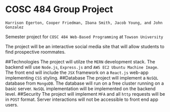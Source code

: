 # COSC 484 Group Project
```
Harrison Egerton, Cooper Friedman, Ibana Smith, Jacob Young, and John Gonzalez
```
Semester project for `COSC 484 Web-Based Programming` at `Towson University`

The project will be an interactive social media site that will 
allow students to find prospective roommates.

##Technologies
The project will utilze the `MERN` development stack. The backend will use `Node.js`, `Express.js` and 
`AWS EC2 Ubuntu Machine Image`. The front end will include the `JSX` framework on a `React.js` web-app implementing 
`CSS` styling.
##Database
The project will implement a `NoSQL` database from `MongoDB`. The database will run on a free
cluster running on a basic server. `NoSQL` implementation will be implemented on the backend 
level.
##Security
The project will implement `MFA` and all `http` requests will be in `POST` format. Server
interactions will not be accessible to front end app users.